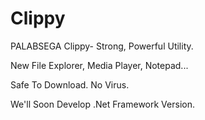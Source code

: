 # Clippy
PALABSEGA Clippy- Strong, Powerful Utility.

New File Explorer, Media Player, Notepad...

Safe To Download. No Virus.

We'll Soon Develop .Net Framework Version.
